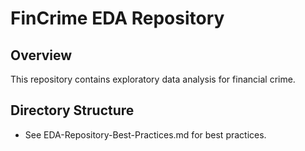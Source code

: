 # FinCrime EDA Repository

## Overview
This repository contains exploratory data analysis for financial crime.

## Directory Structure
- See EDA-Repository-Best-Practices.md for best practices.